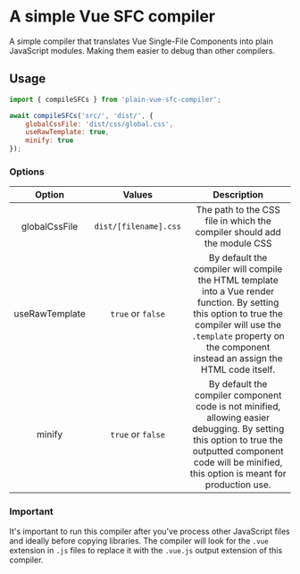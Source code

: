 # A simple Vue SFC compiler
A simple compiler that translates Vue Single-File Components into plain JavaScript modules. Making them easier to debug than other compilers.

## Usage

```javascript
import { compileSFCs } from 'plain-vue-sfc-compiler';

await compileSFCs('src/', 'dist/', {
    globalCssFile: 'dist/css/global.css', 
    useRawTemplate: true, 
    minify: true
});
```

### Options

|    Option     |                 Values                 |                                                                                                        Description                                                                                                        | 
|:-------------:|:--------------------------------------:|:-------------------------------------------------------------------------------------------------------------------------------------------------------------------------------------------------------------------------:|
| globalCssFile |         `dist/[filename].css`          |                                                                         The path to the CSS file in which the compiler should add the module CSS                                                                          |
|       useRawTemplate  |           `true` or `false`            | By default the compiler will compile the HTML template into a Vue render function. By setting this option to true the compiler will use the `.template` property on the component instead an assign the HTML code itself. |                                                                          |
| minify |           `true` or `false`            |         By default the compiler component code is not minified, allowing easier debugging. By setting this option to true the outputted component code will be minified, this option is meant for production use.         |

### Important
It's important to run this compiler after you've process other JavaScript files and ideally before copying libraries.
The compiler will look for the `.vue` extension in `.js` files to replace it with the `.vue.js` output extension of this compiler.
